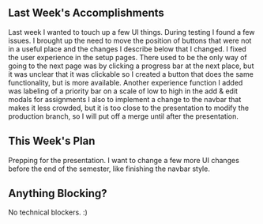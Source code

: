 ## Last Week's Accomplishments

Last week I wanted to touch up a few UI things. During testing I found a few issues. I brought up the need to move the position of buttons that were not in a useful place and the changes I describe below that I changed. I fixed the user experience in the setup pages. There used to be the only way of going to the next page was by clicking a progress bar at the next place, but it was unclear that it was clickable so I created a button that does the same functionality, but is more available. Another experience function I added was labeling of a priority bar on a scale of low to high in the add & edit modals for assignments I also to implement a change to the navbar that makes it less crowded, but it is too close to the presentation to modify the production branch, so I will put off a merge until after the presentation.


## This Week's Plan

Prepping for the presentation. I want to change a few more UI changes before the end of the semester, like finishing the navbar style.

## Anything Blocking?

No technical blockers. :)